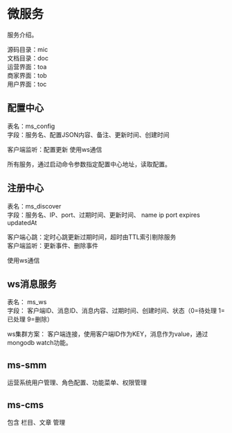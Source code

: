 # 微服务

服务介绍。

源码目录：mic   
文档目录：doc   
运营界面：toa   
商家界面：tob  
用户界面：toc  

## 配置中心

表名：ms_config   
字段：服务名、配置JSON内容、备注、更新时间、创建时间

客户端监听：配置更新
使用ws通信

所有服务，通过启动命令参数指定配置中心地址，读取配置。

## 注册中心

表名：ms_discover   
字段：服务名、IP、port、过期时间、更新时间、
      name   ip  port  expires  updatedAt
      
客户端心跳：定时心跳更新过期时间，超时由TTL索引剔除服务      
客户端监听：更新事件、删除事件 
     
使用ws通信
     

## ws消息服务

表名： ms_ws   
字段： 客户端ID、消息ID、消息内容、过期时间、创建时间、状态（0=待处理 1=已处理 9=删除）

ws集群方案： 客户端连接，使用客户端ID作为KEY，消息作为value，通过mongodb watch功能。

## ms-smm

运营系统用户管理、角色配置、功能菜单、权限管理

  
## ms-cms

包含 栏目、文章 管理




